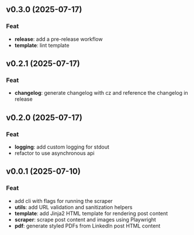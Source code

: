 ## v0.3.0 (2025-07-17)

### Feat

- **release**: add a pre-release workflow
- **template**: lint template

## v0.2.1 (2025-07-17)

### Feat

- **changelog**: generate changelog with cz and reference the changelog in release

## v0.2.0 (2025-07-17)

### Feat

- **logging**: add custom logging for stdout
- refactor to use asynchronous api

## v0.0.1 (2025-07-10)

### Feat

- add cli with flags for running the scraper
- **utils**: add URL validation and sanitization helpers
- **template**: add Jinja2 HTML template for rendering post content
- **scraper**: scrape post content and images using Playwright
- **pdf**: generate styled PDFs from LinkedIn post HTML content
